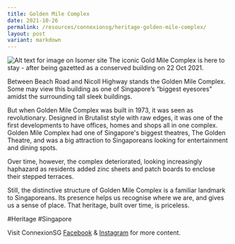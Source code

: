 ```yaml
---
title: Golden Mile Complex
date: 2021-10-26
permalink: /resources/connexionsg/heritage-golden-mile-complex/
layout: post
variant: markdown
---
```

![Alt text for image on Isomer site](/images/goldenmile1.jpeg)
The iconic Gold Mile Complex is here to stay - after being gazetted as a conserved building on 22 Oct 2021.

Between Beach Road and Nicoll Highway stands the Golden Mile Complex. Some may view this building as one of Singapore’s “biggest eyesores” amidst the surrounding tall sleek buildings.  
  
But when Golden Mile Complex was built in 1973, it was seen as revolutionary. Designed in Brutalist style with raw edges, it was one of the first developments to have offices, homes and shops all in one complex. Golden Mile Complex had one of Singapore's biggest theatres, The Golden Theatre, and was a big attraction to Singaporeans looking for entertainment and dining spots.  
  
Over time, however, the complex deteriorated, looking increasingly haphazard as residents added zinc sheets and patch boards to enclose their stepped terraces.  
  
Still, the distinctive structure of Golden Mile Complex is a familiar landmark to Singaporeans. Its presence helps us recognise where we are, and gives us a sense of place. That heritage, built over time, is priceless.

#Heritage #Singapore

Visit ConnexionSG [Facebook](https://www.facebook.com/ConnexionSG) & [Instagram](https://www.instagram.com/connexionsg/) for more content.